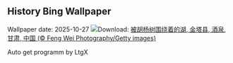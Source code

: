 ## History Bing Wallpaper
Wallpaper date: 2025-10-27
![](https://www.bing.com/th?id=OHR.AutumnColorY25_ZH-CN1551135398_UHD.jpg&w=1000)Download: [被胡杨树围绕着的湖, 金塔县, 酒泉, 甘肃, 中国 (© Feng Wei Photography/Getty images)](https://www.bing.com/th?id=OHR.AutumnColorY25_ZH-CN1551135398_UHD.jpg)

Auto get programm by LtgX
